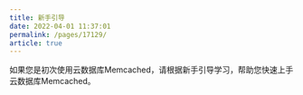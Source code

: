 ```yaml
---
title: 新手引导
date: 2022-04-01 11:37:01
permalink: /pages/17129/
article: true
---
```


如果您是初次使用云数据库Memcached，请根据新手引导学习，帮助您快速上手云数据库Memcached。